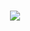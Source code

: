 <h1 align="center">
  <a href="https://git.io/typing-svg">
    <img src="https://readme-typing-svg.herokuapp.com/?lines=Cosmos+Mom+👋;is+a+MILF!&center=true&size=30">
  </a>
</h1>


